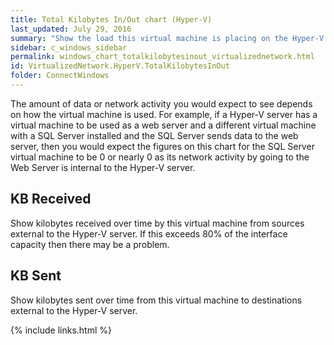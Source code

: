 ```yaml
---
title: Total Kilobytes In/Out chart (Hyper-V)
last_updated: July 29, 2016
summary: "Show the load this virtual machine is placing on the Hyper-V server network bandwidth. For this chart network traffic is defined as that passing through locations external to the Hyper-V server and the virtual machine. Network traffic passing between virtual machines on the same Hyper-V server does not count."
sidebar: c_windows_sidebar
permalink: windows_chart_totalkilobytesinout_virtualizednetwork.html
id: VirtualizedNetwork.HyperV.TotalKilobytesInOut
folder: ConnectWindows
---
```



The amount of data or network activity you would expect to see depends on how the virtual machine is used. For example, if a Hyper-V server has a virtual machine to be used as a web server and a different virtual machine with a SQL Server installed and the SQL Server sends data to the web server, then you would expect the figures on this chart for the SQL Server virtual machine to be 0 or nearly 0 as its network activity by going to the Web Server is internal to the Hyper-V server.

## KB Received

Show kilobytes received over time by this virtual machine from sources external to the Hyper-V server. If this exceeds 80% of the interface capacity then there may be a problem.

## KB Sent

Show kilobytes sent over time from this virtual machine to destinations external to the Hyper-V server.



{% include links.html %}
